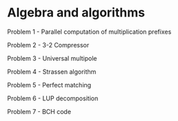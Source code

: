 # Algebra and algorithms

Problem 1 - Parallel computation of multiplication prefixes 

Problem 2 - 3-2 Compressor

Problem 3 - Universal multipole

Problem 4 - Strassen algorithm

Problem 5 - Perfect matching

Problem 6 - LUP decomposition

Problem 7 - BCH code
